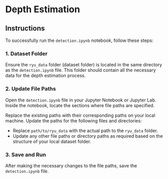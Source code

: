 # Depth Estimation

## Instructions

To successfully run the `detection.ipynb` notebook, follow these steps:

### 1. Dataset Folder

Ensure the `ryu_data` folder (dataset folder) is located in the same directory as the `detection.ipynb` file. This folder should contain all the necessary data for the depth estimation process.

### 2. Update File Paths

Open the `detection.ipynb` file in your Jupyter Notebook or Jupyter Lab. Inside the notebook, locate the sections where file paths are specified.

Replace the existing paths with their corresponding paths on your local machine. Update the paths for the following files and directories:

- Replace `path/to/ryu_data` with the actual path to the `ryu_data` folder.
- Update any other file paths or directory paths as required based on the structure of your local dataset folder.

### 3. Save and Run

After making the necessary changes to the file paths, save the `detection.ipynb` file.

